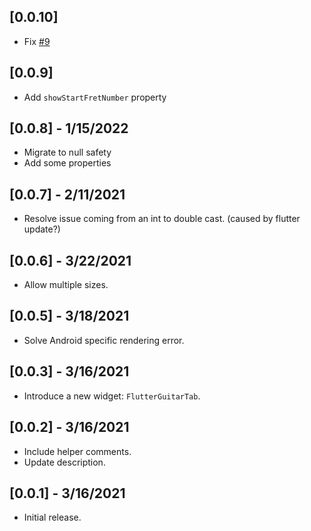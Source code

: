 ## [0.0.10]

* Fix [#9](https://github.com/joranmulderij/flutter_guitar_tabs/issues/9)

## [0.0.9]

* Add `showStartFretNumber` property

## [0.0.8] - 1/15/2022

* Migrate to null safety
* Add some properties

## [0.0.7] - 2/11/2021

*  Resolve issue coming from an int to double cast. (caused by flutter update?)

## [0.0.6] - 3/22/2021

* Allow multiple sizes.

## [0.0.5] - 3/18/2021

* Solve Android specific rendering error.

## [0.0.3] - 3/16/2021

* Introduce a new widget: `FlutterGuitarTab`.

## [0.0.2] - 3/16/2021

* Include helper comments.
* Update description.

## [0.0.1] - 3/16/2021

* Initial release.
